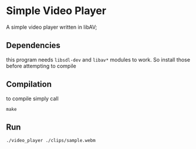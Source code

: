 # Simple Video Player
A simple video player written in libAV;

## Dependencies 
this program needs `libsdl-dev` and `libav*` modules to work.
So install those before attempting to compile

## Compilation 
to compile simply call 

```
make 
```

## Run 

```
./video_player ./clips/sample.webm
```